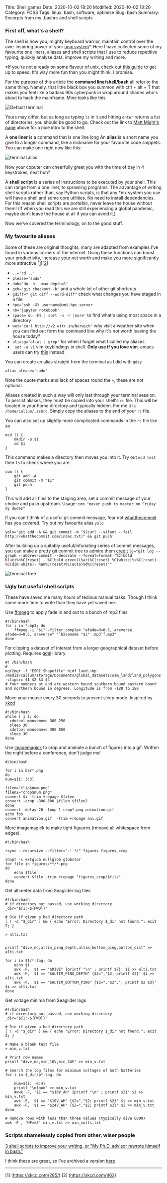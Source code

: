 Title: Shell games
Date: 2020-10-02 18:20
Modified: 2020-10-02 18:20
Category: FOSS
Tags:  linux, bash, software, optimise
Slug: bash
Summary: Excerpts from my .bashrc and shell scripts

### First off, what's a shell?

The shell is how you, mighty keyboard warrior, maintain control over the awe-inspiring power of your [unix system](https://www.youtube.com/watch?v=SpLRTAGa6bU)*.  Here I have collected some of my favourite one liners, aliases and shell scripts that I use to reduce repetitive typing, quickly analyse data, improve my writing and more.

*If you're not already on some flavour of unix, check out [this guide](http://matt.might.net/articles/basic-unix/) to get up to speed. It's way more fun than you might think, I promise.

For the purpose of this article the **command line/shell/bash** all refer to the same thing. Namely, that little black box you summon with ctrl + alt + T that makes you feel like a badass 90s cyberpunk in wrap around shades who's about to hack the mainframe. Mine looks like this

![Default terminal](../images/terminal.png)

Yours may differ, but as long as typing `ls` in it and hitting `enter` returns a list of directories, you should be good to go. Check out the link to [Matt Might's page](http://matt.might.net/articles/basic-unix/) above for a nice intro to the shell.

A **one liner** is a command that is one line long
An **alias** is a short name you give to a longer command, like a nickname for your favourite code snippets. You can make one right now like this:

![terminal alias](../images/terminal1.png)

Now your coputer can cheerfully greet you with the time of day in 4 keystrokes, neat huh?

A **shell script** is a series of instructions to be executed by your shell. This can range from a one liner, to sprawling programs. The advantage of writing shell scripts rather than, say Python scripts, is that any \*nix system you use will have a shell and some core utilities. No need to install dependencies. For this reason shell scripts are *portable*, never leave the house without them! (If when you read this we are still experiencing a global pandemic, maybe don't leave the house at all if you can avoid it.)

Now we've covered the terminology, on to the good stuff.

### My favourite aliases

Some of these are original thoughts, many are adapted from examples I've found in various corners of the internet. Using these functions can boost your productivity, increase your net worth and make you more significantly more attractive [[1](https://xkcd.com/285/)][[2](https://xkcd.com/462)]

- `..='cd ..'`
- `please='sudo'`
- `duh='du -h --max-depth=1'`
- `gcb='git checkout -b'` and a whole lot of other git shortcuts
- `gdiff=" git diff --word-diff"` check what changes you have staged in a file
- `hpc='ssh -XY username@uni.hpc.server`
- `nb='jupyter notebook'`
- `space='du -hS | sort -n -r |more'` to find what's using most space in a directory
- `wet='curl http://v2.wttr.in/Norwich'` why visit a weather site when you can find out form the command line why it's not worth leaving the house today?
- `aliasg='alias | grep'` for when I forget what I called my aliases
- ` set -o vi` vim keybindings in shell. **Only use if you love vim**. emacs users can try [this](https://youtu.be/dQw4w9WgXcQ?t=43) instead.

You can create an alias straight from the terminal as I did with `gday`

`alias please='sudo'`

Note the quote marks and lack of spaces round the `=`, these are not  optional.

Aliases created in such a way will only last through your terminal session. To persist aliases, they must be copied into your shell's `rc` file. This will be located in your home directory and typically hidden. For me it is `/home/callum/.zshrc`. Simply copy the aliases to the end of your `rc` file.

You can also set up slightly more complicated commands in the `rc` file like so

```
mcd () {
    mkdir -p $1
    cd $1
}
```

This command makes a directory then moves you into it. Try out `mcd test` then `ls` to check where you are

```
com () {
    git add -A
    git commit -m "$1"
    git push
}
```

This will add all files to the staging area, set a commit message of your choice and push upstream. Usage: `com "never push to master on Friday my dudes"`

If you can't think of a useful git commit message, fear not [whatthecommit](https://github.com/lwe/whatthecommit) has you covered. Try out my favourite alias `yolo`

`yolo='git add -A && git commit -m "$(curl --silent --fail http://whatthecommit.com/index.txt)" && git push'`

After building up a suitably useful/infuriating series of commit messages, you can make a pretty git commit tree to admire them [credit](https://stackoverflow.com/questions/1838873/visualizing-branch-topology-in-git/34467298#34467298)
  `lg="git log --graph --abbrev-commit --decorate --format=format:'%C(bold blue)%h%C(reset) - %C(bold green)(%ar)%C(reset) %C(white)%s%C(reset) %C(dim white)- %an%C(reset)%C(auto)%d%C(reset)'"`

![terminal tree](../images/terminal2.png)

### Ugly but useful shell scripts

These have saved me many hours of tedious manual tasks. Though I think some more time to write than they have yet saved me...

Use [ffmpeg](https://ffmpeg.org/) to apply fade in and out to a bunch of mp3 files

``` 
#!/bin/bash
for i in *.mp3; do
    ffmpeg -i "$i" -filter_complex "afade=d=0.5, areverse, afade=d=0.5, areverse" "`basename "$i" .mp3`f.mp3"
done
```

For clipping a dataset of interest from a larger geographical dataset before plotting. Requires [gdal](https://gdal.org/) library.
```
#! /bin/bash
# 
ogr2ogr -f "ESRI Shapefile" hidf_land.shp /media/callum/storage/Documents/global_datasets/osm_land/land_polygons.shp -clipsrc $1 $2 $3 $4
# four numbers at end are western bound southern bound eastern bound and northern bound in degrees. Longitude is from -180 to 180
```

Move your mouse every 30 seconds to prevent sleep mode. Inspired by [xkcd](https://xkcd.com/196/)
```
#!/bin/bash
while [ 1 ]; do
  xdotool mousemove 300 250
  sleep 30
  xdotool mousemove 300 850
  sleep 30
done
```

Use [imagemagick](https://imagemagick.org/index.php) to crop and animate a bunch of figures into a gif. Written the night before a conference, don't judge me!

```
#/bin/bash

for i in bar*.png
do
num=${i: 3:3}

filen="clip$num.png"
filen2="crop$num.png"
convert $i -trim +repage $filen
convert -crop -800-300 $filen $filen2
done
convert -delay 20 -loop 1 crop*.png animation.gif
echo foo
convert animation.gif  -trim +repage ani.gif
```

More imagemagick to make tight figuures (rmeove all whitespace from edges)

```
#!/bin/bash

rsync --recursive --filter="-! */" figures figures_crop

shopt -s extglob nullglob globstar
for file in figures/**/*.png
do
    echo $file
    convert $file -trim +repage "figures_crop/$file"
done
```

Get altimeter data from Seaglider log files
```
#!/bin/bash
# if directory not passed, use working directory
_dir="${1:-${PWD}}"

# Die if given a bad directory path
[ ! -d "$_dir" ] && { echo "Error: Directory $_dir not found."; exit 2; }

> alti.txt


printf "dive_no,altim_ping_depth,altim_bottom_ping,bottom_dist" >> alti.txt

for i in $1/*.log; do
    echo $i
    awk -F, '$1 == "$DIVE" {printf "\n" ; printf $2}' $i >> alti.txt
    awk -F, '$1 == "$ALTIM_PING_DEPTH" {$2=","$2; printf $2}' $i >> alti.txt
    awk -F, '$1 == "$ALTIM_BOTTOM_PING" {$2=","$2","; printf $2 $3}' $i >> alti.txt
done
```

Get voltage minima from Seaglider logs
```
#!/bin/bash
# if directory not passed, use working directory
_dir="${1:-${PWD}}"

# Die if given a bad directory path
[ ! -d "$_dir" ] && { echo "Error: Directory $_dir not found."; exit 2; }

# Make a blank text file
> min_v.txt

# Print row names
printf "dive_no,min_10V,min_24V" >> min_v.txt

# Search the log files for minimum voltages of both batteries
for i in $_dir/p*.log; do

    num=${i: -8:4}
    printf "\n$num" >> min_v.txt
    #awk -F, '$1 == "$10V_AH" {printf "\n" ; printf $2}' $i >> min_v.txt
    awk -F, '$1 == "$10V_AH" {$2=","$2; printf $2}' $i >> min_v.txt
    awk -F, '$1 == "$24V_AH" {$2=","$2; printf $2}' $i >> min_v.txt
done

# Remove rows with less than three values (typically dive 0000)
awk -F , 'NF>=3' min_v.txt >> min_volts.txt
```

### Scripts shamelessly copied from other, wiser people

[3 shell scripts to improve your writing, or "My Ph.D. advisor rewrote himself in bash."](http://matt.might.net/articles/shell-scripts-for-passive-voice-weasel-words-duplicates/)

I think these are great, so I've archived a version [here](../images/might-scripts.zip)

----------------------
 [1] (https://xkcd.com/285/)
 [2] (https://xkcd.com/462)